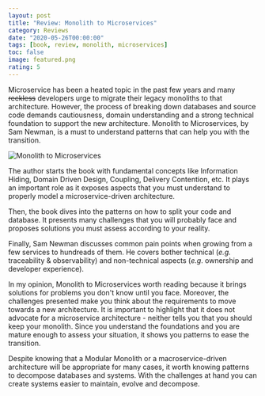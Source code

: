 ```yaml
---
layout: post
title: "Review: Monolith to Microservices"
category: Reviews
date: "2020-05-26T00:00:00"
tags: [book, review, monolith, microservices]
toc: false
image: featured.png
rating: 5
---
```


Microservice has been a heated topic in the past few years and many ~~reckless~~ developers urge to migrate their legacy monoliths to that architecture. However, the process of breaking down databases and source code demands cautiousness, domain understanding and a strong technical foundation to support the new architecture. Monolith to Microservices, by Sam Newman, is a must to understand patterns that can help you with the transition.

![Monolith to Microservices](./review.png "Monolith to Microservices")

The author starts the book with fundamental concepts like Information Hiding, Domain Driven Design, Coupling, Delivery Contention, etc. It plays an important role as it exposes aspects that you must understand to properly model a microservice-driven architecture.

Then, the book dives into the patterns on how to split your code and database. It presents many challenges that you will probably face and proposes solutions you must assess according to your reality.

Finally, Sam Newman discusses common pain points when growing from a few services to hundreads of them. He covers bother technical (_e.g._ traceability & observability) and non-technical aspects (_e.g_. ownership and developer experience).

In my opinion, Monolith to Microservices worth reading because it brings solutions for problems you don't know until you face. Moreover, the challenges presented make you think about the requirements to move towards a new architecture. It is important to highlight that it does not advocate for a microservice architecture - neither tells you that you should keep your monolith. Since you understand the foundations and you are mature enough to assess your situation, it shows you patterns to ease the transition.

Despite knowing that a Modular Monolith or a macroservice-driven architecture will be appropriate for many cases, it worth knowing patterns to decompose databases and systems. With the challenges at hand you can create systems easier to maintain, evolve and decompose.
